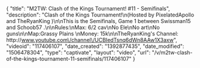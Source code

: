 {
    "title": "M2TW: Clash of the Kings Tournament! #11 - Semifinals",
    "description": "Clash of the Kings Tournament!\n(Hosted by PixelatedApollo and TheRyanKing )\n\nThis is the Semifinals, Game 1 between Swissman15 and Schoob57 .\n\nRules:\nMax: 6\/2 cav\nNo Ele\nNo art\nNo guns\n\nMap:Grassy Plains \nMoney: 15k\n\nTheRyanKing's Channel: http:\/\/www.youtube.com\/channel\/UCBIedTsnq6dWn8AAw1X3axw",
    "videoid": "117406107",
    "date_created": "1392877435",
    "date_modified": "1506478304",
    "type": "captivate",
    "layout": "video",
    "url": "\/v\/m2tw-clash-of-the-kings-tournament-11-semifinals\/117406107"
}